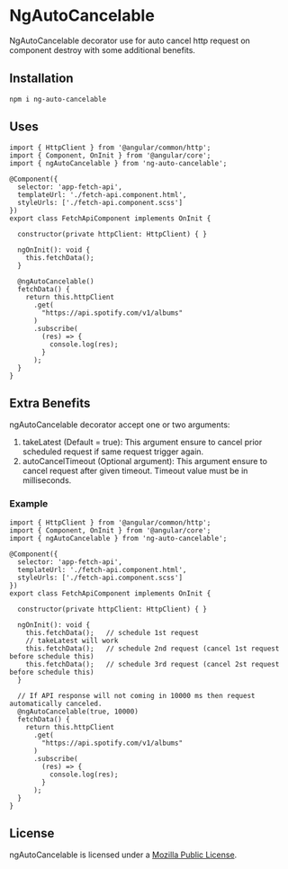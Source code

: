 # NgAutoCancelable

NgAutoCancelable decorator use for auto cancel http request on component destroy with some additional benefits.

## Installation
```console
npm i ng-auto-cancelable
```

## Uses
```console
import { HttpClient } from '@angular/common/http';
import { Component, OnInit } from '@angular/core';
import { ngAutoCancelable } from 'ng-auto-cancelable';

@Component({
  selector: 'app-fetch-api',
  templateUrl: './fetch-api.component.html',
  styleUrls: ['./fetch-api.component.scss']
})
export class FetchApiComponent implements OnInit {
  
  constructor(private httpClient: HttpClient) { }

  ngOnInit(): void {
    this.fetchData();
  }

  @ngAutoCancelable()
  fetchData() {
    return this.httpClient
      .get(
        "https://api.spotify.com/v1/albums"
      )
      .subscribe(
        (res) => {
          console.log(res);
        }
      );
  }
}
```

## Extra Benefits
ngAutoCancelable decorator accept one or two arguments:
1. takeLatest (Default = true): This argument ensure to cancel prior scheduled request if same request trigger again.
2. autoCancelTimeout (Optional argument): This argument ensure to cancel request after given timeout. Timeout value must be in milliseconds.

### Example

```console
import { HttpClient } from '@angular/common/http';
import { Component, OnInit } from '@angular/core';
import { ngAutoCancelable } from 'ng-auto-cancelable';

@Component({
  selector: 'app-fetch-api',
  templateUrl: './fetch-api.component.html',
  styleUrls: ['./fetch-api.component.scss']
})
export class FetchApiComponent implements OnInit {
  
  constructor(private httpClient: HttpClient) { }

  ngOnInit(): void {
    this.fetchData();   // schedule 1st request
    // takeLatest will work
    this.fetchData();   // schedule 2nd request (cancel 1st request before schedule this)
    this.fetchData();   // schedule 3rd request (cancel 2st request before schedule this)
  }

  // If API response will not coming in 10000 ms then request automatically canceled.
  @ngAutoCancelable(true, 10000)
  fetchData() {
    return this.httpClient
      .get(
        "https://api.spotify.com/v1/albums"
      )
      .subscribe(
        (res) => {
          console.log(res);
        }
      );
  }
}
```

## License
ngAutoCancelable is licensed under a [Mozilla Public License](https://github.com/rawatsandeep670/ng-auto-cancelable/blob/main/LICENSE).